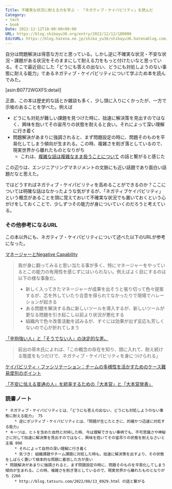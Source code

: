 ```yaml
---
Title: 不確実な状況に耐える力を学ぶ - 「ネガティブ・ケイパビリティ」を読んだ
Category:
- tech
- book
Date: 2022-12-12T18:00:00+09:00
URL: https://blog.shibayu36.org/entry/2022/12/12/180000
EditURL: https://blog.hatena.ne.jp/shiba_yu36/shibayu36.hatenablog.com/atom/entry/4207112889944083412
---
```


自分は問題解決は得意な方だと思っている。しかし逆に不確実な状況・不安な状況・課題がある状況をそのままにして耐える力をもっと付けたいなと思っている。そこで最近目にした「どうにも答えの出ない、どうにも対処しようのない事態に耐える能力」であるネガティブ・ケイパビリティについて学ぶため本を読んでみた。

[asin:B0772WGXFS:detail]

正直、この本は歴史的な話とか雑談も多く、少し頭に入りにくかったが、一方で示唆のあることを学べた。例えば

* どうにも対処が難しい課題を見つけた時に、拙速に解決策を見出すのではなく、興味を抱いてその宙吊りの状態を耐えると良い。それによって深い理解に行き着く
* 問題解決があまりに強調されると、まず問題設定の時に、問題そのものを平易化してしまう傾向が生まれる。この時、複雑さを削ぎ落としているので、現実世界から離れたものとなりがち
    * これは、[複雑な話は複雑なまま扱うことについて](http://blog.tatsuru.com/2022/08/13_0929.html) の話と繋がると感じた

この辺りは、エンジニアリングマネジメントの文脈にも近い話題であり面白い話題だなと思えた。

ではどうすればネガティブ・ケイパビリティを高めることができるのか？ここについては明確な話はなかったような気がするが、「ネガティブケイパビリティ」という概念があることを頭に覚えておいて不確実な状況でも置いておくという心がけをしておくことで、少しずつその能力が身についていくのだろうと考えている。

### その他参考になるURL
この本以外にも、ネガティブ・ケイパビリティについて述べた以下のURLが参考になった。

[マネージャーとNegative Capability](https://scrapbox.io/hotchemi/%E3%83%9E%E3%83%8D%E3%83%BC%E3%82%B8%E3%83%A3%E3%83%BC%E3%81%A8Negative_Capability)

> 我が身に翻ってみると思い当たる事が多く、特にマネージャーをやっているとこの能力の有用性を感じずにはいられない。例えばよく目にするのは以下の様な事象だ。<br />
> * 新しく入ってきたマネージャーが成果を出そうと張り切って色々提案するが、芯を外していたり合意を得られてなかったりで現場でハレーションが起きる<br />
> * ある問題を解決する為に新しいツールを導入するが、新しいツールが更なる問題を引き起こし以前より状況が悪化する<br />
> * 組織内で色々改善活動を試みるが、すぐには効果が出ず反応も芳しくないので心が折れてしまう

[「辛抱強い人」と「そうでない人」の決定的な差。](https://studyhacker.net/negative-capability)

> 前出の帚木氏によれば、「この概念の存在を知り、頭に入れて、耐え続ける態度をもつだけで、ネガティブ・ケイパビリティを身につけられる」

[ケイパビリティ・ファシリテーション：チームの多様性を活かすためのケース難易度別のポイント](https://www.cultibase.jp/articles/2994)

[「不安に怯える普通の人」を統率するための「大本営」と「大本営発表」](https://zenn.dev/shin_semiya/articles/d22d1c6f76f4d6)

### 読書ノート
```
* ネガティブ・ケイパビリティとは、「どうにも答えの出ない、どうにも対処しようのない事態に耐える能力」 75
	* 逆にポジティブ・ケイパビリティとは、「問題が生じたときに、的確かつ迅速に対処する能力」
* キーツは、ヒトを含めた自然と対峙した時、今は理解できない事柄でも、不可思議さや神秘さに対して拙速に解決策を見出すのではなく、興味を抱いてその宙吊りの状態を耐えなさいと主張 898
	* それによって自然の深い理解に行き着く
	* 気づき: 組織課題やチーム課題に対処した時も、拙速に解決策を出すより、その状態をしばらく置いて根本的な問題に着目した方が良い
* 問題解決があまりに強調されると、まず問題設定の時に、問題そのものを平易化してしまう傾向が生まれる。この時、複雑さを削ぎ落としているので、現実世界から離れたものとなりがち 2266
	* http://blog.tatsuru.com/2022/08/13_0929.html の話と繋がる
```

